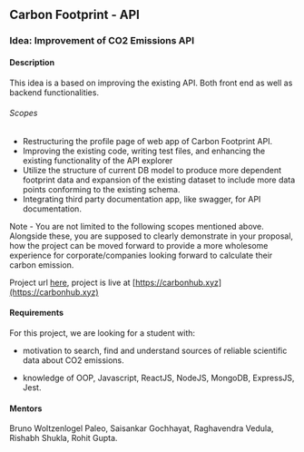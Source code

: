 
## Carbon Footprint - API

### Idea: Improvement of CO2 Emissions API

#### Description

This idea is a based on improving the existing API. Both front end as well as backend functionalities.

###### Scopes
 - Restructuring the profile page of web app of Carbon Footprint API.
 - Improving the existing code, writing test files, and enhancing the existing functionality of the 
    API explorer
 - Utilize the structure of current DB model to produce more dependent footprint data and 
    expansion of the existing dataset to include more data points conforming to the existing 
    schema.
 - Integrating third party documentation app, like swagger, for API documentation.

Note - You are not limited to the following scopes mentioned above. Alongside these, you are supposed to clearly demonstrate in your proposal, how the project can be moved forward to provide a more wholesome experience for corporate/companies looking forward to calculate their carbon emission.  

Project url [here](https://gitlab.com/aossie/CarbonFootprint-API),
project is live at [https://carbonhub.xyz](https://carbonhub.xyz)

#### Requirements

For this project, we are looking for a student with:

- motivation to search, find and understand sources of reliable scientific data about CO2 emissions.

- knowledge of OOP, Javascript, ReactJS, NodeJS, MongoDB, ExpressJS, Jest.



#### Mentors

Bruno Woltzenlogel Paleo, Saisankar Gochhayat, Raghavendra Vedula, Rishabh Shukla, Rohit Gupta.
